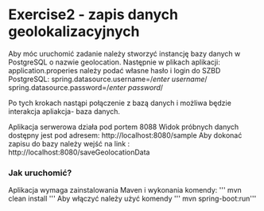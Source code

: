 # Exercise2 - zapis danych geolokalizacyjnych
Aby móc uruchomić zadanie należy stworzyć instancję bazy danych w PostgreSQL o nazwie geolocation. 
Następnie w plikach aplikacji:  application.properies należy podać własne hasło i login do SZBD PostgreSQL:
spring.datasource.username=/*enter username*/
spring.datasource.password=/*enter password*/

Po tych krokach nastąpi połączenie z bazą danych i możliwa będzie interakcja apliakcja- baza danych. 


Aplikacja serwerowa działa pod portem 8088
Widok próbnych danych dostępny jest pod adresem: http://localhost:8080/sample
Aby dokonać zapisu do bazy należy wejść na link : http://localhost:8080/saveGeolocationData

### Jak uruchomić?

Aplikacja wymaga zainstalowania Maven i wykonania komendy:
''' mvn clean install '''
Aby włączyć należy użyć komendy
''' mvn spring-boot:run'''
